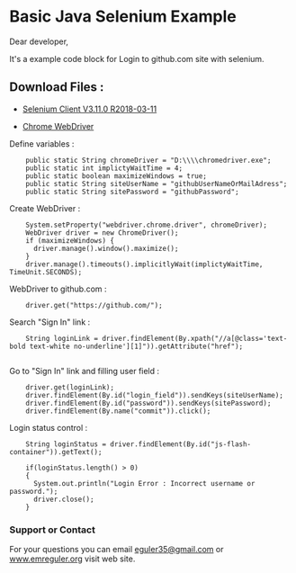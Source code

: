 # Basic Java Selenium Example 

Dear developer,

It's a example code block for  Login to github.com  site with selenium. 

## Download Files :

- [Selenium Client V3.11.0 R2018-03-11](https://goo.gl/Us5DnZ)

- [Chrome WebDriver](https://sites.google.com/a/chromium.org/chromedriver/)

Define variables :

```
    public static String chromeDriver = "D:\\\\chromedriver.exe";
    public static int implictyWaitTime = 4;
    public static boolean maximizeWindows = true;
    public static String siteUserName = "githubUserNameOrMailAdress";
    public static String sitePassword = "githubPassword";
```

Create WebDriver :

```
    System.setProperty("webdriver.chrome.driver", chromeDriver);
    WebDriver driver = new ChromeDriver();
    if (maximizeWindows) {
      driver.manage().window().maximize();
    }
    driver.manage().timeouts().implicitlyWait(implictyWaitTime, TimeUnit.SECONDS);
```

WebDriver to github.com :

```
    driver.get("https://github.com/");
```

Search "Sign In" link :

```
    String loginLink = driver.findElement(By.xpath("//a[@class='text-bold text-white no-underline'][1]")).getAttribute("href");
		
```

Go to "Sign In" link and filling user field  :

```
    driver.get(loginLink);
    driver.findElement(By.id("login_field")).sendKeys(siteUserName);
    driver.findElement(By.id("password")).sendKeys(sitePassword);
    driver.findElement(By.name("commit")).click();
```

Login status control :

```
    String loginStatus = driver.findElement(By.id("js-flash-container")).getText();

    if(loginStatus.length() > 0)
    {
      System.out.println("Login Error : Incorrect username or password.");
      driver.close();
    }
```

### Support or Contact
For your questions  you can email eguler35@gmail.com or www.emreguler.org visit web site.

